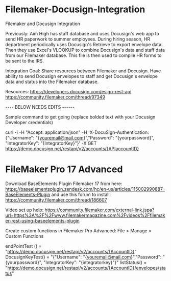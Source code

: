 # Filemaker-Docusign-Integration

Filemaker and Docusign Integration

Previously: Aim High has staff database and uses Docusign's web app to send HR paperwork to summer employees. During hiring season, HR department periodically uses Docusign's Retrieve to export envelope data. Then they use Excel's VLOOKUP to combine Docusign's data and staff data from our Filemaker database. This file is then used to compile HR forms to be sent to the IRS.

Integration Goal: Share resources between Filemaker and Docusign. Have ability to send Docusign envelopes to staff and get Docusign's envelope data and status into the Filemaker database. 

Resources: 
https://developers.docusign.com/esign-rest-api
https://community.filemaker.com/thread/97349

---- BELOW NEEDS EDITS ------

Sample command to get going (replace bolded text with your Docusign Developer credentials)

curl -i -H "Accept: application/json" -H 'X-DocuSign-Authentication:{"Username": "{youremail@mail.com}","Password": "{yourpassword}", "IntegratorKey": "{IntegratorKey}"}' -X GET https://demo.docusign.net/restapi/v2/accounts/{APIaccountID}

# FileMaker Pro 17 Advanced
Download BaseElements Plugin Filemaker 17 from here: https://baseelementsplugin.zendesk.com/hc/en-us/articles/115002990887-BaseElements-Plugin and use this forum to install: https://community.filemaker.com/thread/186607

Video set up help:
https://community.filemaker.com/external-link.jspa?url=https%3A%2F%2Fwww.filemakermagazine.com%2Fvideos%2Ffilemaker-rest-using-baseelements-plugin

Create custom functions in Filemaker Pro Advanced:
File > Manage > Custom Functions

endPointTest () = "https://demo.docusign.net/restapi/v2/accounts/{AccountID}"
DocusignKeyTest() = "{\"Username\": \"{youremail@mail.com}\",\"Password\": \"{yourpassword}\", \"IntegratorKey\": \"{integratorkey}\"}"
listStatus() = "https://demo.docusign.net/restapi/v2/accounts/{AccountID}/envelopes/status"
